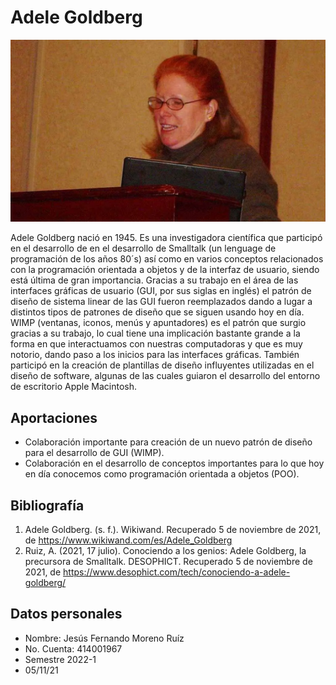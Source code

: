 # Adele Goldberg

![adele_img][logo]

[logo]: https://github.com/chuchini/GenomicaFC_2022-1/blob/master/adele-goldberg-2.png?raw=true "adele_img"


Adele Goldberg nació en 1945. Es una investigadora científica que participó en el desarrollo de en el desarrollo de Smalltalk (un lenguage de programación de los años 80´s) así como en varios conceptos relacionados con la programación orientada a objetos y de la interfaz de usuario, siendo está última de gran importancia. Gracias a su trabajo en el área de las interfaces gráficas de usuario (GUI, por sus siglas en inglés) el patrón de diseño de sistema linear de las GUI fueron reemplazados dando a lugar a distintos tipos de patrones de diseño que se siguen usando hoy en día. WIMP (ventanas, iconos, menús y apuntadores) es el patrón que surgio gracias a su trabajo, lo cual tiene una implicación bastante grande a la forma en que interactuamos con nuestras computadoras y que es muy notorio, dando paso a los inicios para las interfaces gráficas. También participó en la creación de plantillas de diseño influyentes utilizadas en el diseño de software, algunas de las cuales guiaron el desarrollo del entorno de escritorio Apple Macintosh.

## Aportaciones 

* Colaboración importante para creación de un nuevo patrón de diseño para el desarrollo de GUI (WIMP).
* Colaboración en el desarrollo de conceptos importantes para lo que hoy en día conocemos como programación orientada a objetos (POO).
  
## Bibliografía

1. Adele Goldberg. (s. f.). Wikiwand. Recuperado 5 de noviembre de 2021, de https://www.wikiwand.com/es/Adele_Goldberg
2. Ruiz, A. (2021, 17 julio). Conociendo a los genios: Adele Goldberg, la precursora de Smalltalk. DESOPHICT. Recuperado 5 de noviembre de 2021, de https://www.desophict.com/tech/conociendo-a-adele-goldberg/

## Datos personales

* Nombre: Jesús Fernando Moreno Ruíz
* No. Cuenta: 414001967
* Semestre 2022-1
* 05/11/21